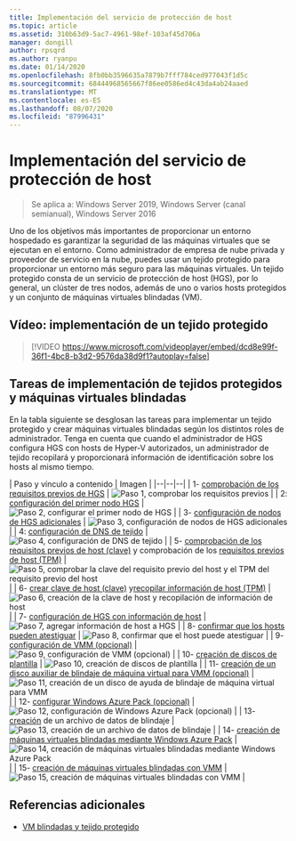 ```yaml
---
title: Implementación del servicio de protección de host
ms.topic: article
ms.assetid: 310b63d9-5ac7-4961-98ef-103af45d706a
manager: dongill
author: rpsqrd
ms.author: ryanpu
ms.date: 01/14/2020
ms.openlocfilehash: 8fb0bb3596635a7879b7fff784ced977043f1d5c
ms.sourcegitcommit: 68444968565667f86ee0586ed4c43da4ab24aaed
ms.translationtype: MT
ms.contentlocale: es-ES
ms.lasthandoff: 08/07/2020
ms.locfileid: "87996431"
---
```

# <a name="deploying-the-host-guardian-service"></a>Implementación del servicio de protección de host

>Se aplica a: Windows Server 2019, Windows Server (canal semianual), Windows Server 2016

Uno de los objetivos más importantes de proporcionar un entorno hospedado es garantizar la seguridad de las máquinas virtuales que se ejecutan en el entorno. Como administrador de empresa de nube privada y proveedor de servicio en la nube, puedes usar un tejido protegido para proporcionar un entorno más seguro para las máquinas virtuales. Un tejido protegido consta de un servicio de protección de host (HGS), por lo general, un clúster de tres nodos, además de uno o varios hosts protegidos y un conjunto de máquinas virtuales blindadas (VM).

## <a name="video-deploying-a-guarded-fabric"></a>Vídeo: implementación de un tejido protegido

> [!VIDEO https://www.microsoft.com/videoplayer/embed/dcd8e99f-36f1-4bc8-b3d2-9576da38d9f1?autoplay=false]

## <a name="deployment-tasks-for-guarded-fabrics-and-shielded-vms"></a>Tareas de implementación de tejidos protegidos y máquinas virtuales blindadas

En la tabla siguiente se desglosan las tareas para implementar un tejido protegido y crear máquinas virtuales blindadas según los distintos roles de administrador. Tenga en cuenta que cuando el administrador de HGS configura HGS con hosts de Hyper-V autorizados, un administrador de tejido recopilará y proporcionará información de identificación sobre los hosts al mismo tiempo.

| Paso y vínculo a contenido | Imagen |
|--|--|--|
| 1- [comprobación de los requisitos previos de HGS](guarded-fabric-prepare-for-hgs.md) | ![Paso 1, comprobar los requisitos previos](../media/Guarded-Fabric-Shielded-VM/guarded-host-verify.png) |
| 2: [configuración del primer nodo HGS](guarded-fabric-choose-where-to-install-hgs.md) | ![Paso 2, configurar el primer nodo de HGS](../media/Guarded-Fabric-Shielded-VM/guarded-host-configure-first-hgs-node.png) |
| 3- [configuración de nodos de HGS adicionales](guarded-fabric-configure-additional-hgs-nodes.md) | ![Paso 3, configuración de nodos de HGS adicionales](../media/Guarded-Fabric-Shielded-VM/guarded-host-configure-secondary-hgs-nodes.png) |
| 4: [configuración de DNS de tejido](guarded-fabric-configuring-fabric-dns.md) | ![Paso 4, configuración de DNS de tejido](../media/Guarded-Fabric-Shielded-VM/guarded-host-configure-fabric-dns.png) |
| 5- [comprobación de los requisitos previos de host (clave)](guarded-fabric-guarded-host-prerequisites.md#host-key-attestation) y comprobación de los [requisitos previos de host (TPM)](guarded-fabric-guarded-host-prerequisites.md#tpm-trusted-attestation) | ![Paso 5, comprobar la clave del requisito previo del host y el TPM del requisito previo del host](../media/Guarded-Fabric-Shielded-VM/guarded-host-verify.png) |
| 6- [crear clave de host (clave)](guarded-fabric-create-host-key.md) y[recopilar información de host (TPM)](guarded-fabric-tpm-trusted-attestation-capturing-hardware.md) | ![Paso 6, creación de la clave de host y recopilación de información de host](../media/Guarded-Fabric-Shielded-VM/guarded-host-collect-info-from-hosts.png) |
| 7- [configuración de HGS con información de host](guarded-fabric-add-host-information-to-hgs.md) | ![Paso 7, agregar información de host a HGS](../media/Guarded-Fabric-Shielded-VM/guarded-host-configure-hgs-with-host-info.png) |
| 8- [confirmar que los hosts pueden atestiguar](guarded-fabric-confirm-hosts-can-attest-successfully.md) | ![Paso 8, confirmar que el host puede atestiguar](../media/Guarded-Fabric-Shielded-VM/guarded-host-confirm-hosts-attest.png) |
| 9- [configuración de VMM (opcional)](/system-center/vmm/deploy-guarded-host-fabric?view=sc-vmm-2019) | ![Paso 9, configuración de VMM (opcional)](../media/Guarded-Fabric-Shielded-VM/guarded-host-configure-vmm.png) |
| 10- [creación de discos de plantilla](guarded-fabric-create-a-shielded-vm-template.md) | ![Paso 10, creación de discos de plantilla](../media/Guarded-Fabric-Shielded-VM/guarded-host-create-template-disk.png) |
| 11- [creación de un disco auxiliar de blindaje de máquina virtual para VMM (opcional)](guarded-fabric-vm-shielding-helper-vhd.md) | ![Paso 11, creación de un disco de ayuda de blindaje de máquina virtual para VMM](../media/Guarded-Fabric-Shielded-VM/guarded-host-create-helper-disk.png) |
| 12- [configurar Windows Azure Pack (opcional)](guarded-fabric-shielded-vm-windows-azure-pack.md) | ![Paso 12, configuración de Windows Azure Pack (opcional)](../media/Guarded-Fabric-Shielded-VM/guarded-host-windows-azure-pack.png) |
| 13- [creación](guarded-fabric-tenant-creates-shielding-data.md) de un archivo de datos de blindaje | ![Paso 13, creación de un archivo de datos de blindaje](../media/Guarded-Fabric-Shielded-VM/guarded-host-shielding-data-file.png) |
| 14- [creación de máquinas virtuales blindadas mediante Windows Azure Pack](guarded-fabric-shielded-vm-windows-azure-pack.md) | ![Paso 14, creación de máquinas virtuales blindadas mediante Windows Azure Pack](../media/Guarded-Fabric-Shielded-VM/guarded-host-shielded-vms.png) |
| 15- [creación de máquinas virtuales blindadas con VMM](/system-center/vmm/guarded-deploy-vm?view=sc-vmm-2019) | ![Paso 15, creación de máquinas virtuales blindadas con VMM](../media/Guarded-Fabric-Shielded-VM/guarded-host-shielded-vms.png) |

## <a name="additional-references"></a>Referencias adicionales

- [VM blindadas y tejido protegido](guarded-fabric-and-shielded-vms-top-node.md)